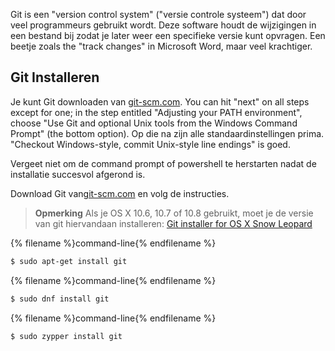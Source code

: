 Git is een "version control system" ("versie controle systeem") dat door veel programmeurs gebruikt wordt. Deze software houdt de wijzigingen in een bestand bij zodat je later weer een specifieke versie kunt opvragen. Een beetje zoals the "track changes" in Microsoft Word, maar veel krachtiger.

## Git Installeren

<!--sec data-title="Installing Git: Windows" data-id="git_install_windows"
data-collapse=true ces-->

Je kunt Git downloaden van [git-scm.com](https://git-scm.com/). You can hit "next" on all steps except for one; in the step entitled "Adjusting your PATH environment", choose "Use Git and optional Unix tools from the Windows Command Prompt" (the bottom option). Op die na zijn alle standaardinstellingen prima. "Checkout Windows-style, commit Unix-style line endings" is goed.

Vergeet niet om de command prompt of powershell te herstarten nadat de installatie succesvol afgerond is. <!--endsec-->

<!--sec data-title="Installing Git: OS X" data-id="git_install_OSX"
data-collapse=true ces-->

Download Git van[git-scm.com](https://git-scm.com/) en volg de instructies.

> **Opmerking** Als je OS X 10.6, 10.7 of 10.8 gebruikt, moet je de versie van git hiervandaan installeren: [Git installer for OS X Snow Leopard](https://sourceforge.net/projects/git-osx-installer/files/git-2.3.5-intel-universal-snow-leopard.dmg/download)

<!--endsec-->

<!--sec data-title="Installing Git: Debian or Ubuntu" data-id="git_install_debian_ubuntu"
data-collapse=true ces-->

{% filename %}command-line{% endfilename %}

```bash
$ sudo apt-get install git
```

<!--endsec-->

<!--sec data-title="Installing Git: Fedora" data-id="git_install_fedora"
data-collapse=true ces-->

{% filename %}command-line{% endfilename %}

```bash
$ sudo dnf install git
```

<!--endsec-->

<!--sec data-title="Installing Git: openSUSE" data-id="git_install_openSUSE"
data-collapse=true ces-->

{% filename %}command-line{% endfilename %}

```bash
$ sudo zypper install git
```

<!--endsec-->